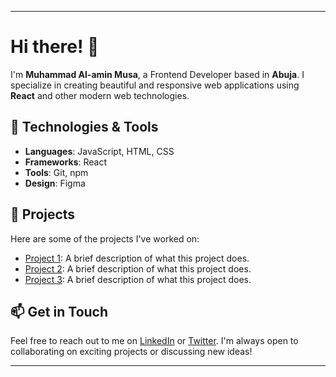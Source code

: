 
---

# Hi there! 👋

I'm **Muhammad Al-amin Musa**, a Frontend Developer based in **Abuja**. I specialize in creating beautiful and responsive web applications using **React** and other modern web technologies.

## 🚀 Technologies & Tools

- **Languages**: JavaScript, HTML, CSS
- **Frameworks**: React
- **Tools**: Git, npm
- **Design**: Figma

## 🌟 Projects

Here are some of the projects I've worked on:

- [Project 1](link-to-your-project-1): A brief description of what this project does.
- [Project 2](link-to-your-project-2): A brief description of what this project does.
- [Project 3](link-to-your-project-3): A brief description of what this project does.

## 📫 Get in Touch

Feel free to reach out to me on [LinkedIn](https://www.linkedin.com/in/muhammad-al-ameen-musa-391850294?trk=contact-info) or [Twitter](https://x.com/Muhammad286262?t=jZtA7ApKNMNr3juoCDcmzQ&s=09). I'm always open to collaborating on exciting projects or discussing new ideas!

---

<!---
Muhammadalamin029/Muhammadalamin029 is a ✨ special ✨ repository because its `README.md` (this file) appears on your GitHub profile.
You can click the Preview link to take a look at your changes.
--->
